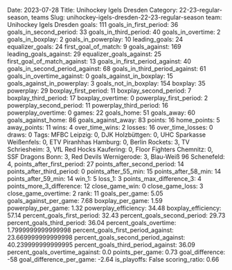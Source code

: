 Date: 2023-07-28
Title: Unihockey Igels Dresden
Category: 22-23-regular-season, teams
Slug: unihockey-igels-dresden-22-23-regular-season
team: Unihockey Igels Dresden
goals: 111
goals_in_first_period: 36
goals_in_second_period: 33
goals_in_third_period: 40
goals_in_overtime: 2
goals_in_boxplay: 2
goals_in_powerplay: 10
leading_goals: 24
equalizer_goals: 24
first_goal_of_match: 9
goals_against: 169
leading_goals_against: 29
equalizer_goals_against: 25
first_goal_of_match_against: 13
goals_in_first_period_against: 40
goals_in_second_period_against: 68
goals_in_third_period_against: 61
goals_in_overtime_against: 0
goals_against_in_boxplay: 15
goals_against_in_powerplay: 3
goals_not_in_boxplay: 154
boxplay: 35
powerplay: 29
boxplay_first_period: 11
boxplay_second_period: 7
boxplay_third_period: 17
boxplay_overtime: 0
powerplay_first_period: 2
powerplay_second_period: 11
powerplay_third_period: 16
powerplay_overtime: 0
games: 22
goals_home: 51
goals_away: 60
goals_against_home: 86
goals_against_away: 83
points: 16
home_points: 5
away_points: 11
wins: 4
over_time_wins: 2
losses: 16
over_time_losses: 0
draws: 0
Tags:  MFBC Leipzig: 0,  DJK Holzbüttgen: 0,  UHC Sparkasse Weißenfels: 0,  ETV Piranhhas Hamburg: 0,  Berlin Rockets: 3,  TV Schriesheim: 3,  VfL Red Hocks Kaufering: 0,  Floor Fighters Chemnitz: 0,  SSF Dragons Bonn: 3,  Red Devils Wernigerode: 3,  Blau-Weiß 96 Schenefeld: 4,
points_after_first_period: 27
points_after_second_period: 14
points_after_third_period: 0
points_after_55_min: 15
points_after_58_min: 14
points_after_59_min: 14
win_1: 5
loss_1: 3
points_max_difference_3: 4
points_more_3_difference: 12
close_game_win: 0
close_game_loss: 3
close_game_overtime: 2
rank: 11
goals_per_game: 5.05
goals_against_per_game: 7.68
boxplay_per_game: 1.59
powerplay_per_game: 1.32
powerplay_efficiency: 34.48
boxplay_efficiency: 57.14
percent_goals_first_period: 32.43
percent_goals_second_period: 29.73
percent_goals_third_period: 36.04
percent_goals_overtime: 1.7999999999999998
percent_goals_first_period_against: 23.669999999999998
percent_goals_second_period_against: 40.239999999999995
percent_goals_third_period_against: 36.09
percent_goals_overtime_against: 0.0
points_per_game: 0.73
goal_difference: -58
goal_difference_per_game: -2.64
is_playoffs: False
scoring_ratio: 0.66
